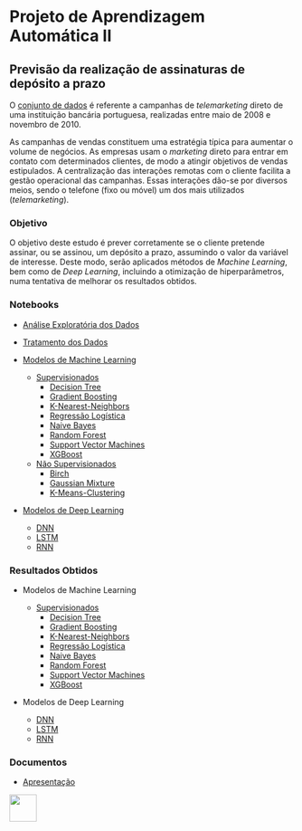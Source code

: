 # Projeto de Aprendizagem Automática II 

## Previsão da realização de assinaturas de depósito a prazo

O <a href="https://www.kaggle.com/henriqueyamahata/bank-marketing">conjunto de dados</a> é referente a campanhas de _telemarketing_ direto de uma instituição bancária portuguesa, realizadas entre maio de 2008 e novembro de 2010. 

As campanhas de vendas constituem uma estratégia típica para aumentar o volume de negócios. As empresas usam o _marketing_ direto para entrar em contato com determinados clientes, de modo a atingir objetivos de vendas estipulados. A centralização das interações remotas com o cliente facilita a gestão operacional das campanhas. Essas interações dão-se por diversos meios, sendo o telefone (fixo ou móvel) um dos mais utilizados (_telemarketing_).

### Objetivo

O objetivo deste estudo é prever corretamente se o cliente pretende assinar, ou se assinou, um depósito a prazo, assumindo o valor da variável de interesse. Deste modo, serão aplicados métodos de _Machine Learning_, bem como de _Deep Learning_, incluindo a otimização de hiperparâmetros, numa tentativa de melhorar os resultados obtidos.

### Notebooks

* [Análise Exploratória dos Dados](https://github.com/brunocv/AA2/blob/main/Data_Handling/Data_Analysis.ipynb)
* [Tratamento dos Dados](https://github.com/brunocv/AA2/blob/main/Data_Handling/Data_Preprocessing.ipynb)
* [Modelos de Machine Learning](https://github.com/brunocv/AA2/tree/main/Machine_Learning)
  * [Supervisionados](https://github.com/brunocv/AA2/tree/main/Machine_Learning/Supervised_Learning)
    * [Decision Tree](https://github.com/brunocv/AA2/blob/main/Machine_Learning/Supervised_Learning/Decision_Tree/Decision_Tree.ipynb)
    * [Gradient Boosting](https://github.com/brunocv/AA2/blob/main/Machine_Learning/Supervised_Learning/Gradient_Boosting/Gradient_Boosting.ipynb)
    * [K-Nearest-Neighbors](https://github.com/brunocv/AA2/blob/main/Machine_Learning/Supervised_Learning/K_Nearest_Neighbors/K_Nearest_Neighbors.ipynb)
    * [Regressão Logística](https://github.com/brunocv/AA2/blob/main/Machine_Learning/Supervised_Learning/Logistic_Regression/Logistic_Regression.ipynb)
    * [Naive Bayes](https://github.com/brunocv/AA2/blob/main/Machine_Learning/Supervised_Learning/Naive_Bayes/Gaussian_Naive_Bayes.ipynb)
    * [Random Forest](https://github.com/brunocv/AA2/blob/main/Machine_Learning/Supervised_Learning/Random_Forest/Random_Forest.ipynb)
    * [Support Vector Machines](https://github.com/brunocv/AA2/blob/main/Machine_Learning/Supervised_Learning/Support_Vector_Machines/Support_Vector_Machines.ipynb)
    * [XGBoost](https://github.com/brunocv/AA2/blob/main/Machine_Learning/Supervised_Learning/XGBoost/XGBoost.ipynb)
  * [Não Supervisionados](https://github.com/brunocv/AA2/tree/main/Machine_Learning/Unsupervised_Learning)
    * [Birch](https://github.com/brunocv/AA2/blob/main/Machine_Learning/Unsupervised_Learning/Birch/Birch.ipynb)
    * [Gaussian Mixture](https://github.com/brunocv/AA2/blob/main/Machine_Learning/Unsupervised_Learning/Gaussian_Mixture/Gaussian_Mixture.ipynb)
    * [K-Means-Clustering](https://github.com/brunocv/AA2/blob/main/Machine_Learning/Unsupervised_Learning/K_Means_Clustering/K_Means_Clustering.ipynb)
   
 * [Modelos de Deep Learning](https://github.com/brunocv/AA2/tree/main/Deep_Learning)
   * [DNN](https://github.com/brunocv/AA2/blob/main/Deep_Learning/DNN/DNN.ipynb)
   * [LSTM](https://github.com/brunocv/AA2/blob/main/Deep_Learning/LSTM/LSTM.ipynb)
   * [RNN](https://github.com/brunocv/AA2/blob/main/Deep_Learning/RNN/RNN.ipynb)

### Resultados Obtidos

* Modelos de Machine Learning
  * [Supervisionados](https://github.com/brunocv/AA2/tree/main/Results/Supervised_Learning)
    * [Decision Tree](https://github.com/brunocv/AA2/tree/main/Results/Supervised_Learning/Decision_Tree)
    * [Gradient Boosting](https://github.com/brunocv/AA2/tree/main/Results/Supervised_Learning/Gradient_Boosting)
    * [K-Nearest-Neighbors](https://github.com/brunocv/AA2/tree/main/Results/Supervised_Learning/K_Nearest_Neighbors)
    * [Regressão Logística](https://github.com/brunocv/AA2/tree/main/Results/Supervised_Learning/Logistic_Regression)
    * [Naive Bayes](https://github.com/brunocv/AA2/tree/main/Results/Supervised_Learning/Naive_Bayes)
    * [Random Forest](https://github.com/brunocv/AA2/tree/main/Results/Supervised_Learning/Random_Forest)
    * [Support Vector Machines](https://github.com/brunocv/AA2/tree/main/Results/Supervised_Learning/Support_Vector_Machines)
    * [XGBoost](https://github.com/brunocv/AA2/tree/main/Results/Supervised_Learning/XGBoost)

* Modelos de Deep Learning
  * [DNN](https://github.com/brunocv/AA2/tree/main/Results/Deep_Learning/DNN)
  * [LSTM](https://github.com/brunocv/AA2/tree/main/Results/Deep_Learning/LSTM)
  * [RNN](https://github.com/brunocv/AA2/tree/main/Results/Deep_Learning/RNN)
 
### Documentos

* [Apresentação](https://github.com/brunocv/AA2/blob/main/Documentos/Bank%20Marketing%20Apresenta%C3%A7%C3%A3o.pdf)

<img src="https://seeklogo.com/images/U/Universidade_do_Minho-logo-CB2F98451C-seeklogo.com.png" align="left" height="48" width="48" >
